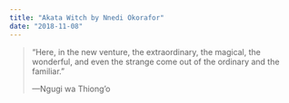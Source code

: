 ```yaml
---
title: "Akata Witch by Nnedi Okorafor"
date: "2018-11-08"
---
```


> “Here, in the new venture, the extraordinary, the magical, the wonderful, and even the strange come out of the ordinary and the familiar.”
> 
> —Ngugi wa Thiong’o
